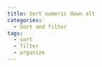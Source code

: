 ```yaml
---
title: Sort numeric down alt
categories:
  - Sort and filter
tags:
  - sort
  - filter
  - organize
---
```

